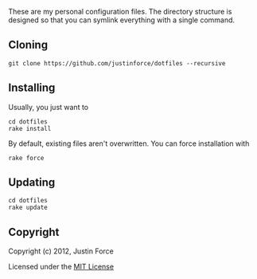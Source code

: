 These are my personal configuration files. The directory structure is designed
so that you can symlink everything with a single command.

## Cloning ##

    git clone https://github.com/justinforce/dotfiles --recursive

## Installing ##

Usually, you just want to

    cd dotfiles
    rake install

By default, existing files aren't overwritten. You can force installation with

    rake force

## Updating ##

    cd dotfiles
    rake update

## Copyright ##

Copyright (c) 2012, Justin Force

Licensed under the [MIT License](http://www.opensource.org/licenses/mit-license.html)
